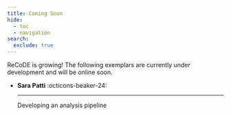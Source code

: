 ```yaml
---
title: Coming Soon
hide:
  - toc
  - navigation
search:
  exclude: true
---
```


ReCoDE is growing! The following exemplars are currently under development and will be online soon.

<div class="grid cards" markdown>

-  __Sara Patti__ :octicons-beaker-24:

    ---
    Developing an analysis pipeline

</div>
